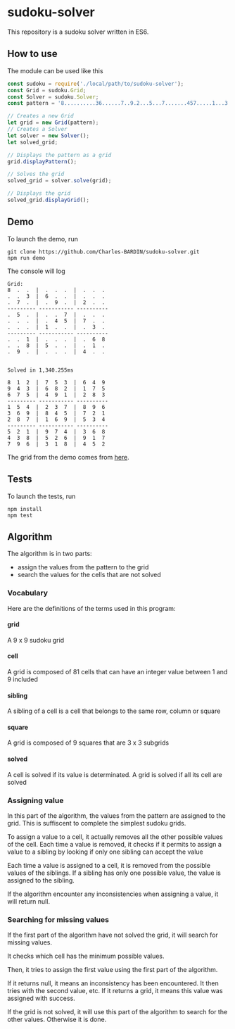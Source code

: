 # sudoku-solver

This repository is a sudoku solver written in ES6. 

## How to use
The module can be used like this
```js
const sudoku = require('./local/path/to/sudoku-solver');
const Grid = sudoku.Grid;
const Solver = sudoku.Solver;
const pattern = '8..........36......7..9.2...5...7.......457.....1...3...1....68..85...1..9....4..';

// Creates a new Grid
let grid = new Grid(pattern);
// Creates a Solver
let solver = new Solver();
let solved_grid;

// Displays the pattern as a grid
grid.displayPattern();

// Solves the grid
solved_grid = solver.solve(grid);

// Displays the grid
solved_grid.displayGrid();
```

## Demo
To launch the demo, run
```
git clone https://github.com/Charles-BARDIN/sudoku-solver.git
npm run demo
```
The console will log
```
Grid:
8  .  .  |  .  .  .  |  .  .  .
.  .  3  |  6  .  .  |  .  .  .
.  7  .  |  .  9  .  |  2  .  .
--------- ----------- ----------
.  5  .  |  .  .  7  |  .  .  .
.  .  .  |  .  4  5  |  7  .  .
.  .  .  |  1  .  .  |  .  3  .
--------- ----------- ----------
.  .  1  |  .  .  .  |  .  6  8
.  .  8  |  5  .  .  |  .  1  .
.  9  .  |  .  .  .  |  4  .  .


Solved in 1,340.255ms

8  1  2  |  7  5  3  |  6  4  9
9  4  3  |  6  8  2  |  1  7  5
6  7  5  |  4  9  1  |  2  8  3
--------- ----------- ----------
1  5  4  |  2  3  7  |  8  9  6
3  6  9  |  8  4  5  |  7  2  1
2  8  7  |  1  6  9  |  5  3  4
--------- ----------- ----------
5  2  1  |  9  7  4  |  3  6  8
4  3  8  |  5  2  6  |  9  1  7
7  9  6  |  3  1  8  |  4  5  2
```

The grid from the demo comes from [here](http://puzzling.stackexchange.com/questions/252/how-do-i-solve-the-worlds-hardest-sudoku).

## Tests
To launch the tests, run

```
npm install
npm test
```

## Algorithm
The algorithm is in two parts:
* assign the values from the pattern to the grid
* search the values for the cells that are not solved

### Vocabulary
Here are the definitions of the terms used in this program: 

#### grid 
A 9 x 9 sudoku grid

#### cell
A grid is composed of 81 cells that can have an integer value between 1 and 9 included

#### sibling
A sibling of a cell is a cell that belongs to the same row, column or square

#### square
A grid is composed of 9 squares that are 3 x 3 subgrids

#### solved
A cell is solved if its value is determinated. A grid is solved if all its cell are solved 

### Assigning value
In this part of the algorithm, the values from the pattern are assigned to the grid. This is suffiscent to complete the simplest sudoku grids.

To assign a value to a cell, it actually removes all the other possible values of the cell.
Each time a value is removed, it checks if it permits to assign a value to a sibling by looking if only one sibling can accept the value

Each time a value is assigned to a cell, it is removed from the possible values of the siblings. If a sibling has only one possible value, the value is assigned to the sibling.

If the algorithm encounter any inconsistencies when assigning a value, it will return null.

### Searching for missing values
If the first part of the algorithm have not solved the grid, it will search for missing values.

It checks which cell has the minimum possible values. 

Then, it tries to assign the first value using the first part of the algorithm.

If it returns null, it means an inconsistency has been encountered. It then tries with the second value, etc.
If it returns a grid, it means this value was assigned with success. 

If the grid is not solved, it will use this part of the algorithm to search for the other values. Otherwise it is done.
